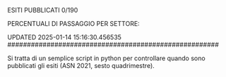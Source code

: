 ESITI PUBBLICATI 0/190 

PERCENTUALI DI PASSAGGIO PER SETTORE:

UPDATED 2025-01-14 15:16:30.456535
###################################################### 

Si tratta di un semplice script in python per controllare quando sono pubblicati gli esiti (ASN 2021, sesto quadrimestre).

